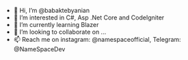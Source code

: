 - 👋 Hi, I’m @babaktebyanian
- 👀 I’m interested in C#, Asp .Net Core and CodeIgniter
- 🌱 I’m currently learning Blazer
- 💞️ I’m looking to collaborate on ...
- 📫 Reach me on instagram: @namespaceofficial, Telegram: @NameSpaceDev

<!---
babaktebyanian/babaktebyanian is a ✨ special ✨ repository because its `README.md` (this file) appears on your GitHub profile.
You can click the Preview link to take a look at your changes.
--->
